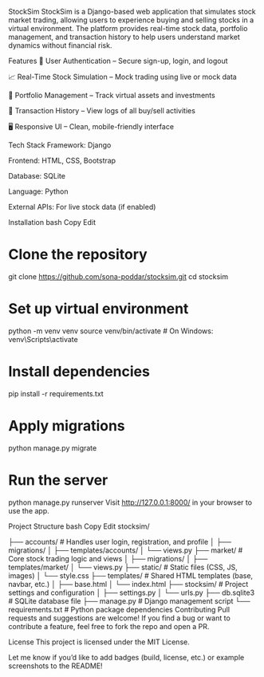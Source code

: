StockSim
StockSim is a Django-based web application that simulates stock market trading, allowing users to experience buying and selling stocks in a virtual environment. The platform provides real-time stock data, portfolio management, and transaction history to help users understand market dynamics without financial risk.

Features
🔐 User Authentication – Secure sign-up, login, and logout

📈 Real-Time Stock Simulation – Mock trading using live or mock data

💼 Portfolio Management – Track virtual assets and investments

🧾 Transaction History – View logs of all buy/sell activities

🖥️ Responsive UI – Clean, mobile-friendly interface

Tech Stack
Framework: Django

Frontend: HTML, CSS, Bootstrap

Database: SQLite

Language: Python

External APIs: For live stock data (if enabled)

Installation
bash
Copy
Edit
# Clone the repository
git clone https://github.com/sona-poddar/stocksim.git
cd stocksim

# Set up virtual environment
python -m venv venv
source venv/bin/activate  # On Windows: venv\Scripts\activate

# Install dependencies
pip install -r requirements.txt

# Apply migrations
python manage.py migrate

# Run the server
python manage.py runserver
Visit http://127.0.0.1:8000/ in your browser to use the app.

Project Structure
bash
Copy
Edit
stocksim/


├── accounts/               # Handles user login, registration, and profile
│   ├── migrations/
│   ├── templates/accounts/
│   └── views.py
├── market/                 # Core stock trading logic and views
│   ├── migrations/
│   ├── templates/market/
│   └── views.py
├── static/                 # Static files (CSS, JS, images)
│   └── style.css
├── templates/              # Shared HTML templates (base, navbar, etc.)
│   ├── base.html
│   └── index.html
├── stocksim/               # Project settings and configuration
│   ├── settings.py
│   └── urls.py
├── db.sqlite3              # SQLite database file
├── manage.py               # Django management script
└── requirements.txt        # Python package dependencies
Contributing
Pull requests and suggestions are welcome! If you find a bug or want to contribute a feature, feel free to fork the repo and open a PR.

License
This project is licensed under the MIT License.

Let me know if you’d like to add badges (build, license, etc.) or example screenshots to the README!
